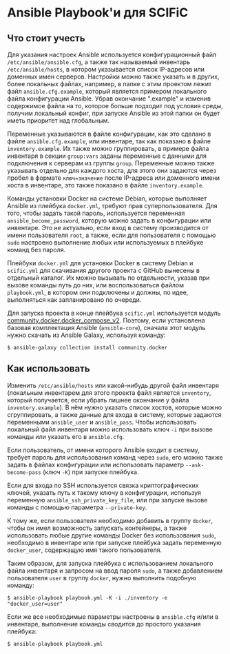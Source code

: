 # Ansible Playbook'и для SCIFiC

## Что стоит учесть

Для указания настроек Ansible используется конфигурационный файл `/etc/ansible/ansible.cfg`, 
а также так называемый инвентарь `/etc/ansible/hosts`, в котором указывается список IP-адресов 
или доменных имен серверов. Настройки можно также указать и в других, более локальных файлах, 
например, в папке с этим проектом лежит файл `ansible.cfg.example`, который является примером 
локального файла конфигурации Ansible. Убрав окончание ".example" и изменив содержимое файла 
на то, которое больше подходит под условия среды, получим локальный конфиг, при запуске Ansible 
из этой папки он будет иметь приоритет над глобальным.

Переменные указываются в файле конфигурации, как это сделано в файле `ansible.cfg.example`, 
или инвентаре, так как показано в файле `inventory.example`. Их также можно группировать, 
в примере файла инвентаря в секции `group:vars` заданы переменные с данными для подключения 
к серверам из группы `group`. Переменные можно также указывать отдельно для каждого хоста, 
для этого они задаются через пробел в формате `ключ=значение` после IP-адреса или доменного 
имени хоста в инвентаре, это также показано в файле `inventory.example`.

Команды установки Docker на системе Debian, которые выполняет Ansible из плейбука `docker.yml`, 
требуют прав суперпользователя. Для того, чтобы задать такой пароль, используется переменная 
`ansible_become_password`, которую можно задать в конфигурации или инвентаре. Это не актуально, 
если вход в систему производится от имени пользователя `root`, а также, если для пользователя 
с помощью `sudo` настроено выполнение любых или используемых в плейбуке команд без пароля.  

Плейбуки `docker.yml` для установки Docker в систему Debian и `scific.yml` для скачивания 
другого проекта с GitHub вынесены в отдельный каталог. Их можно вызывать по отдельности, 
указав при вызове команды путь до них, или воспользоваться файлом `playbook.yml`, в котором 
они подключены и должны, по идее, выполняться как запланировано по очереди.

Для запуска проекта в конце плейбука `scific.yml` используется модуль [community.docker.docker_compose_v2](https://docs.ansible.com/ansible/latest/collections/community/docker/docker_compose_v2_module.html). Поэтому, если установлена базовая комплектация Ansible (`ansible-core`), сначала этот модуль нужно скачать из Ansible Galaxy, используя команду:

```console
$ ansible-galaxy collection install community.docker
```

## Как использовать

Изменить `/etc/ansible/hosts` или какой-нибудь другой файл инвентаря (локальным инвентарем 
для этого проекта файл является `inventory`, который получается, если убрать лишнее окончание 
у файла `inventory.example`). В нём нужно указать список хостов, которые можно сгруппировать, 
а также данные для входа в систему, которые задаются переменными `ansible_user` и `ansible_pass`. 
Чтобы использовать локальный файл инвентаря можно использовать ключ `-i` при вызове команды или 
указать его в `ansible.cfg`.

Если пользователь, от имени которого Ansible входит в систему, требует пароль для использования
команд через `sudo`, его можно также задать в файлах конфигурации или использовать параметр 
`--ask-become-pass` (ключ `-K`) при запуске плейбука.

Если для входа по SSH используется связка криптографических ключей, указать путь к такому ключу 
в конфигурации, используя переменную `ansible_ssh_private_key_file`, или при запуске вызове команды с помощью 
параметра `--private-key`.

К тому же, если пользователя необходимо добавить в группу `docker`, чтобы он имел возможность 
запускать контейнеры, а также использовать любые другие команды Docker без использования `sudo`,
необходимо в инвентаре или при запуске плейбука задать переменную `docker_user`, содержащую 
имя такого пользователя.

Таким образом, для запуска плейбука с использованием локального файла инвентаря и запросом на 
ввод пароля `sudo`, а также добавлением пользователя `user` в группу `docker`, нужно выполнить 
подобную команду:

```console
$ ansible-playbook playbook.yml -K -i ./inventory -e "docker_user=user"
```

Если же все необходимые параметры настроены в `ansible.cfg` и/или в инвентаре, 
выполнение команды сводится до простого указания плейбука:

```console
$ ansible-playbook playbook.yml
```
